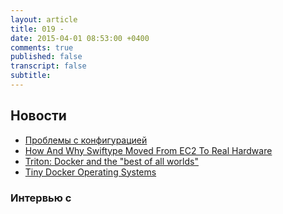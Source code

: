 ```yaml
---
layout: article
title: 019 - 
date: 2015-04-01 08:53:00 +0400
comments: true
published: false
transcript: false
subtitle: 
---
```


## Новости

* [Проблемы с конфигурацией](http://www.netocratic.com/devops-the-problem-with-configurations-89297)
* [How And Why Swiftype Moved From EC2 To Real Hardware](http://highscalability.com/blog/2015/3/16/how-and-why-swiftype-moved-from-ec2-to-real-hardware.html)
* [Triton: Docker and the "best of all worlds"](https://www.joyent.com/blog/triton-docker-and-the-best-of-all-worlds)
* [Tiny Docker Operating Systems](https://blog.docker.com/2015/03/tiny-docker-operating-systems/)

### Интервью с

